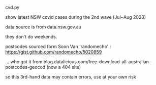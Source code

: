 cvd.py

show latest NSW covid cases during the 2nd wave (Jul~Aug 2020)

data source is from data.nsw.gov.au

they don't do weekends.


postcodes sourced form Soon Van 'randomecho' : https://gist.github.com/randomecho/5020859

... who got it from blog.datalicious.com/free-download-all-australian-postcodes-geocod (now a 404 site)

so this 3rd-hand data may contain errors, use at your own risk

